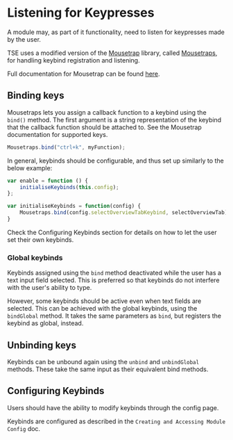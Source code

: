 # Listening for Keypresses
A module may, as part of it functionality, need to listen for keypresses made by the user.

TSE uses a modified version of the [Mousetrap](craig.is/killing/mice "Mousetrap") library, called [Mousetraps](https://github.com/devsecdan/mousetraps "Mousetraps"), for handling keybind registration and listening.

Full documentation for Mousetrap can be found [here](https://craig.is/killing/mice "here").

## Binding keys
Mousetraps lets you assign a callback function to a keybind using the `bind()` method. The first argument is a string representation of the keybind that the callback function should be attached to. See the Mousetrap documentation for supported keys.

```javascript
Mousetraps.bind("ctrl+k", myFunction);
```

In general, keybinds should be configurable, and thus set up similarly to the below example:
```javascript
var enable = function () {
	initialiseKeybinds(this.config);
};

var initialiseKeybinds = function(config) {
	Mousetraps.bind(config.selectOverviewTabKeybind, selectOverviewTab);
}
```

Check the Configuring Keybinds section for details on how to let the user set their own keybinds.

### Global keybinds
Keybinds assigned using the `bind` method deactivated while the user has a text input field selected. This is preferred so that keybinds do not interfere with the user's ability to type.

However, some keybinds should be active even when text fields are selected. This can be achieved with the global keybinds, using the `bindGlobal` method. It takes the same parameters as `bind`, but registers the keybind as global, instead.

## Unbinding keys
Keybinds can be unbound again using the `unbind` and `unbindGlobal` methods. These take the same input as their equivalent bind methods.

## Configuring Keybinds
Users should have the ability to modify keybinds through the config page.

Keybinds are configured as described in the `Creating and Accessing Module Config` doc.